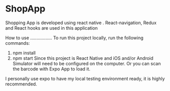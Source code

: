 # ShopApp
Shopping App is developed using react native . React-navigation, Redux and React hooks are used in this application


How to use
.................
To run this project locally, run the following commands:

1. npm install
2. npm start
Since this project is React Native and iOS and/or Android Simulator will need to be configured on the computer.
Or you can scan the barcode with Expo App to load it.

I personally use expo to have my local testing environment ready, it is highly recommended.

